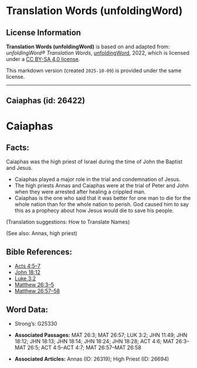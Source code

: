 # Translation Words (unfoldingWord)

## License Information

**Translation Words (unfoldingWord)** is based on and adapted from: _unfoldingWord® Translation Words_, [unfoldingWord](https://unfoldingword.org/utw), 2022, which is licensed under a [CC BY-SA 4.0 license](https://creativecommons.org/licenses/by-sa/4.0/legalcode.en).

This markdown version (created `2025-10-09`) is provided under the same license.



--------------------------------

## Caiaphas (id: 26422)

Caiaphas
========

Facts:
------

Caiaphas was the high priest of Israel during the time of John the Baptist and Jesus.

* Caiaphas played a major role in the trial and condemnation of Jesus.
* The high priests Annas and Caiaphas were at the trial of Peter and John when they were arrested after healing a crippled man.
* Caiaphas is the one who said that it was better for one man to die for the whole nation than for the whole nation to perish. God caused him to say this as a prophecy about how Jesus would die to save his people.

(Translation suggestions: How to Translate Names)

(See also: Annas, high priest)

Bible References:
-----------------

* [Acts 4:5–7](https://ref.ly/Acts4:5-Acts4:7)
* [John 18:12](https://ref.ly/John18:12)
* [Luke 3:2](https://ref.ly/Luke3:2)
* [Matthew 26:3–5](https://ref.ly/Matt26:3-Matt26:5)
* [Matthew 26:57–58](https://ref.ly/Matt26:57-Matt26:58)

Word Data:
----------

* Strong’s: G25330

* **Associated Passages:** MAT 26:3; MAT 26:57; LUK 3:2; JHN 11:49; JHN 18:12; JHN 18:13; JHN 18:14; JHN 18:24; JHN 18:28; ACT 4:6; MAT 26:3–MAT 26:5; ACT 4:5–ACT 4:7; MAT 26:57–MAT 26:58
* **Associated Articles:** Annas (ID: 26319); High Priest (ID: 26694)

